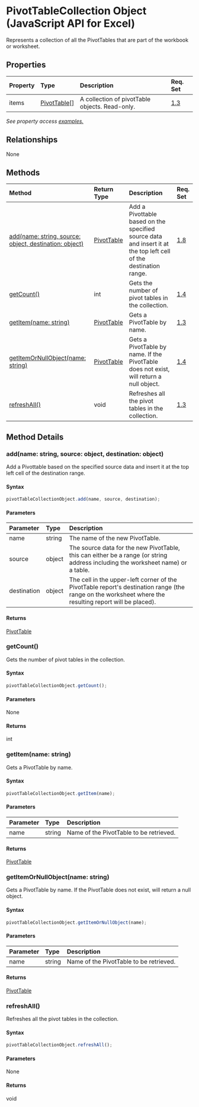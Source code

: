 # PivotTableCollection Object (JavaScript API for Excel)

Represents a collection of all the PivotTables that are part of the workbook or worksheet.

## Properties

| Property	   | Type	|Description| Req. Set|
|:---------------|:--------|:----------|:----|
|items|[PivotTable[]](pivottable.md)|A collection of pivotTable objects. Read-only.|[1.3](../requirement-sets/excel-api-requirement-sets.md)|

_See property access [examples.](#property-access-examples)_

## Relationships
None


## Methods

| Method		   | Return Type	|Description| Req. Set|
|:---------------|:--------|:----------|:----|
|[add(name: string, source: object, destination: object)](#addname-string-source-object-destination-object)|[PivotTable](pivottable.md)|Add a Pivottable based on the specified source data and insert it at the top left cell of the destination range.|[1.8](../requirement-sets/excel-api-requirement-sets.md)|
|[getCount()](#getcount)|int|Gets the number of pivot tables in the collection.|[1.4](../requirement-sets/excel-api-requirement-sets.md)|
|[getItem(name: string)](#getitemname-string)|[PivotTable](pivottable.md)|Gets a PivotTable by name.|[1.3](../requirement-sets/excel-api-requirement-sets.md)|
|[getItemOrNullObject(name: string)](#getitemornullobjectname-string)|[PivotTable](pivottable.md)|Gets a PivotTable by name. If the PivotTable does not exist, will return a null object.|[1.4](../requirement-sets/excel-api-requirement-sets.md)|
|[refreshAll()](#refreshall)|void|Refreshes all the pivot tables in the collection.|[1.3](../requirement-sets/excel-api-requirement-sets.md)|

## Method Details


### add(name: string, source: object, destination: object)
Add a Pivottable based on the specified source data and insert it at the top left cell of the destination range.

#### Syntax
```js
pivotTableCollectionObject.add(name, source, destination);
```

#### Parameters
| Parameter	   | Type	|Description|
|:---------------|:--------|:----------|
|name|string|The name of the new PivotTable.|
|source|object|The source data for the new PivotTable, this can either be a range (or string address including the worksheet name) or a table.|
|destination|object|The cell in the upper-left corner of the PivotTable report's destination range (the range on the worksheet where the resulting report will be placed).|

#### Returns
[PivotTable](pivottable.md)

### getCount()
Gets the number of pivot tables in the collection.

#### Syntax
```js
pivotTableCollectionObject.getCount();
```

#### Parameters
None

#### Returns
int

### getItem(name: string)
Gets a PivotTable by name.

#### Syntax
```js
pivotTableCollectionObject.getItem(name);
```

#### Parameters
| Parameter	   | Type	|Description|
|:---------------|:--------|:----------|
|name|string|Name of the PivotTable to be retrieved.|

#### Returns
[PivotTable](pivottable.md)

### getItemOrNullObject(name: string)
Gets a PivotTable by name. If the PivotTable does not exist, will return a null object.

#### Syntax
```js
pivotTableCollectionObject.getItemOrNullObject(name);
```

#### Parameters
| Parameter	   | Type	|Description|
|:---------------|:--------|:----------|
|name|string|Name of the PivotTable to be retrieved.|

#### Returns
[PivotTable](pivottable.md)

### refreshAll()
Refreshes all the pivot tables in the collection.

#### Syntax
```js
pivotTableCollectionObject.refreshAll();
```

#### Parameters
None

#### Returns
void
